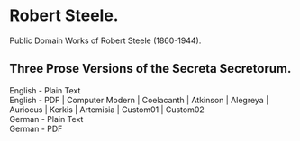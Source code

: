 # Robert Steele.

Public Domain Works of Robert Steele (1860-1944).

## Three Prose Versions of the Secreta Secretorum.

English - Plain Text  
English - PDF | Computer Modern | Coelacanth | Atkinson | Alegreya | Auriocus | Kerkis | Artemisia | Custom01 | Custom02  
German - Plain Text  
German - PDF  
